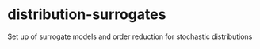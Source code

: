 # distribution-surrogates
Set up of surrogate models and order reduction for stochastic distributions
